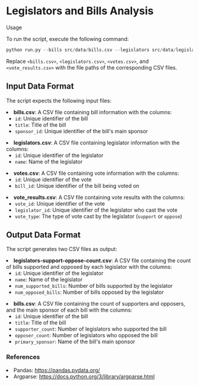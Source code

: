 # Legislators and Bills Analysis

Usage

To run the script, execute the following command:

```python
python run.py --bills src/data/bills.csv --legislators src/data/legislators.csv --votes src/data/votes.csv --vote_results src/data/vote_results.csv
```
Replace <code>&lt;bills.csv&gt;</code>, <code>&lt;legislators.csv&gt;</code>, <code>&lt;votes.csv&gt;</code>, and <code>&lt;vote_results.csv&gt;</code> with the file paths of the corresponding CSV files.

## Input Data Format

The script expects the following input files:
<li><strong>bills.csv</strong>: A CSV file containing bill information with the columns:<ul><li><code>id</code>: Unique identifier of the bill</li><li><code>title</code>: Title of the bill</li><li><code>sponsor_id</code>: Unique identifier of the bill's main sponsor</li></ul></li><li><strong>legislators.csv</strong>: A CSV file containing legislator information with the columns:<ul><li><code>id</code>: Unique identifier of the legislator</li><li><code>name</code>: Name of the legislator</li></ul></li><li><strong>votes.csv</strong>: A CSV file containing vote information with the columns:<ul><li><code>id</code>: Unique identifier of the vote</li><li><code>bill_id</code>: Unique identifier of the bill being voted on</li></ul></li><li><strong>vote_results.csv</strong>: A CSV file containing vote results with the columns:<ul><li><code>vote_id</code>: Unique identifier of the vote</li><li><code>legislator_id</code>: Unique identifier of the legislator who cast the vote</li><li><code>vote_type</code>: The type of vote cast by the legislator (<code>support</code> or <code>oppose</code>)</li></ul></li>

## Output Data Format

The script generates two CSV files as output:

<li><strong>legislators-support-oppose-count.csv</strong>: A CSV file containing the count of bills supported and opposed by each legislator with the columns:<ul><li><code>id</code>: Unique identifier of the legislator</li><li><code>name</code>: Name of the legislator</li><li><code>num_supported_bills</code>: Number of bills supported by the legislator</li><li><code>num_opposed_bills</code>: Number of bills opposed by the legislator</li></ul></li><li><strong>bills.csv</strong>: A CSV file containing the count of supporters and opposers, and the main sponsor of each bill with the columns:<ul><li><code>id</code>: Unique identifier of the bill</li><li><code>title</code>: Title of the bill</li><li><code>supporter_count</code>: Number of legislators who supported the bill</li><li><code>opposer_count</code>: Number of legislators who opposed the bill</li><li><code>primary_sponsor</code>: Name of the bill's main sponsor</li></ul></li>

### References

<li>Pandas: <a href="https://pandas.pydata.org/" target="_new">https://pandas.pydata.org/</a></li><li>Argparse: <a href="https://docs.python.org/3/library/argparse.html" target="_new">https://docs.python.org/3/library/argparse.html</a></li>
